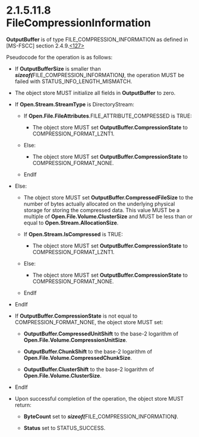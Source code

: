 <html dir="LTR" xmlns:mshelp="http://msdn.microsoft.com/mshelp" xmlns:ddue="http://ddue.schemas.microsoft.com/authoring/2003/5" xmlns:xlink="http://www.w3.org/1999/xlink" xmlns:tool="http://www.microsoft.com/tooltip">
    <head>
        <meta http-equiv="Content-Type" content="text/html; CHARSET=utf-8"></meta>
        <meta name="save" content="history"></meta>
        <title>2.1.5.11.8 FileCompressionInformation</title>
        <xml>
            <mshelp:toctitle title="2.1.5.11.8 FileCompressionInformation"></mshelp:toctitle>
            <mshelp:rltitle title="[MS-FSA]: FileCompressionInformation"></mshelp:rltitle>
            <mshelp:keyword index="A" term="484bc722-6440-49a0-982a-9ba27cddf513"></mshelp:keyword>
            <mshelp:attr name="DCSext.ContentType" value="open specification"></mshelp:attr>
            <mshelp:attr name="AssetID" value="484bc722-6440-49a0-982a-9ba27cddf513"></mshelp:attr>
            <mshelp:attr name="TopicType" value="kbRef"></mshelp:attr>
            <mshelp:attr name="DCSext.Title" value="[MS-FSA]: FileCompressionInformation" />
        </xml>
    </head>
    <body>
        <div id="header">
            <h1 class="heading">2.1.5.11.8 FileCompressionInformation</h1>
        </div>
        <div id="mainSection">
            <div id="mainBody">
                <div id="allHistory" class="saveHistory"></div>
                <div id="sectionSection0" class="section" name="collapseableSection">
                    

<p><b>OutputBuffer</b> is of type FILE_COMPRESSION_INFORMATION
as defined in <mshelp:link keywords="efbfe127-73ad-4140-9967-ec6500e66d5e" tabindex="0">[MS-FSCC]</mshelp:link>
section <mshelp:link keywords="0a7e50c4-2839-438e-aa6c-0da7d681a5a7" tabindex="0">2.4.9</mshelp:link>.<a id="Appendix_A_Target_127"></a><a href="4e3695bd-7574-4f24-a223-b4679c065b63.md#Appendix_A_127" aria-label="Product behavior note 127">&lt;127&gt;</a></p>

<p>Pseudocode for the operation is as follows:</p>

<ul><li><p><span><span> 
</span></span>If <b>OutputBufferSize</b> is smaller than <b><i>sizeof(</i></b>FILE_COMPRESSION_INFORMATION<b><i>)</i></b>,
the operation MUST be failed with STATUS_INFO_LENGTH_MISMATCH.</p>

</li><li><p><span><span> 
</span></span>The object store MUST initialize all fields in <b>OutputBuffer</b>
to zero.</p>

</li><li><p><span><span> 
</span></span>If <b>Open.Stream.StreamType</b> is DirectoryStream:</p>

<ul><li><p><span><span>  </span></span>If <b>Open.File.FileAttributes</b>.FILE_ATTRIBUTE_COMPRESSED
is TRUE:</p>

<ul><li><p><span><span> 
</span></span>The object store MUST set <b>OutputBuffer.CompressionState</b> to
COMPRESSION_FORMAT_LZNT1.</p>

</li></ul></li><li><p><span><span>  </span></span>Else:</p>

<ul><li><p><span><span> 
</span></span>The object store MUST set <b>OutputBuffer.CompressionState</b> to
COMPRESSION_FORMAT_NONE.</p>

</li></ul></li><li><p><span><span>  </span></span>EndIf</p>

</li></ul></li><li><p><span><span> 
</span></span>Else:</p>

<ul><li><p><span><span>  </span></span>The
object store MUST set <b>OutputBuffer.CompressedFileSize</b> to the number of
bytes actually allocated on the underlying physical storage for storing the
compressed data. This value MUST be a multiple of <b>Open.File.Volume.ClusterSize</b>
and MUST be less than or equal to <b>Open.Stream.AllocationSize</b>.</p>

</li><li><p><span><span>  </span></span>If <b>Open.Stream.IsCompressed</b>
is TRUE:</p>

<ul><li><p><span><span> 
</span></span>The object store MUST set <b>OutputBuffer.CompressionState</b> to
COMPRESSION_FORMAT_LZNT1.</p>

</li></ul></li><li><p><span><span>  </span></span>Else:</p>

<ul><li><p><span><span> 
</span></span>The object store MUST set <b>OutputBuffer.CompressionState</b> to
COMPRESSION_FORMAT_NONE.</p>

</li></ul></li><li><p><span><span>  </span></span>EndIf</p>

</li></ul></li><li><p><span><span> 
</span></span>EndIf</p>

</li><li><p><span><span> 
</span></span>If <b>OutputBuffer.CompressionState</b> is not equal to
COMPRESSION_FORMAT_NONE, the object store MUST set:</p>

<ul><li><p><span><span>  </span></span><b>OutputBuffer.CompressedUnitShift</b>
to the base-2 logarithm of <b>Open.File.Volume.CompressionUnitSize</b>.</p>

</li><li><p><span><span>  </span></span><b>OutputBuffer.ChunkShift</b>
to the base-2 logarithm of <b>Open.File.Volume.CompressedChunkSize</b>.</p>

</li><li><p><span><span>  </span></span><b>OutputBuffer.ClusterShift</b>
to the base-2 logarithm of <b>Open.File.Volume.ClusterSize</b>.</p>

</li></ul></li><li><p><span><span> 
</span></span>EndIf</p>

</li><li><p><span><span> 
</span></span>Upon successful completion of the operation, the object store
MUST return:</p>

<ul><li><p><span><span>  </span></span><b>ByteCount</b>
set to <b><i>sizeof(</i></b>FILE_COMPRESSION_INFORMATION<b><i>)</i></b>.</p>

</li><li><p><span><span>  </span></span><b>Status</b>
set to STATUS_SUCCESS.</p>

</li></ul></li></ul>
                </div>
            </div>
        </div>
    </body>
</html>